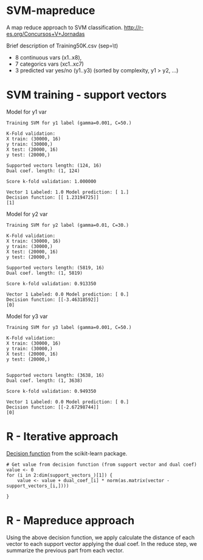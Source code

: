 SVM-mapreduce
=============

A map reduce approach to SVM classification. http://r-es.org/Concursos+V+Jornadas


Brief description of Training50K.csv (sep=\t) 
  * 8 continuous vars (x1..x8), 
  * 7 categorics vars (xc1..xc7)
  * 3 predicted var yes/no (y1..y3) (sorted by complexity, y1 > y2, ...)


SVM training - support vectors
=============

Model for y1 var
```
Training SVM for y1 label (gamma=0.001, C=50.)

K-Fold validation:
X train: (30000, 16)
y train: (30000,)
X test: (20000, 16)
y test: (20000,)

Supported vectors length: (124, 16)
Dual coef. length: (1, 124)

Score k-fold validation: 1.000000

Vector 1 Labeled: 1.0 Model prediction: [ 1.]
Decision function: [[ 1.23194725]]
[1]
```

Model for y2 var
```
Training SVM for y2 label (gamma=0.01, C=30.)

K-Fold validation:
X train: (30000, 16)
y train: (30000,)
X test: (20000, 16)
y test: (20000,)

Supported vectors length: (5819, 16)
Dual coef. length: (1, 5819)

Score k-fold validation: 0.913350

Vector 1 Labeled: 0.0 Model prediction: [ 0.]
Decision function: [[-3.46318592]]
[0]
```


Model for y3 var
```
Training SVM for y3 label (gamma=0.001, C=50.)

K-Fold validation:
X train: (30000, 16)
y train: (30000,)
X test: (20000, 16)
y test: (20000,)


Supported vectors length: (3638, 16)
Dual coef. length: (1, 3638)

Score k-fold validation: 0.949350

Vector 1 Labeled: 0.0 Model prediction: [ 0.]
Decision function: [[-2.67298744]]
[0]
```


R - Iterative approach
=============


[Decision function](http://www.math.unipd.it/~aiolli/corsi/1213/aa/user_guide-0.12-git.pdf) from the scikit-learn package.

```
# Get value from decision function (from support vector and dual coef)
value <- 0
for (i in 2:dim(support_vectors_)[1]) { 
    value <- value + dual_coef_[i] * norm(as.matrix(vector - support_vectors_[i,])))
                     
}
```

R - Mapreduce approach
=============

Using the above decision function, we apply calculate the distance of each vector to each support vector applying the dual coef. In the reduce step, we summarize the previous part from each vector.
